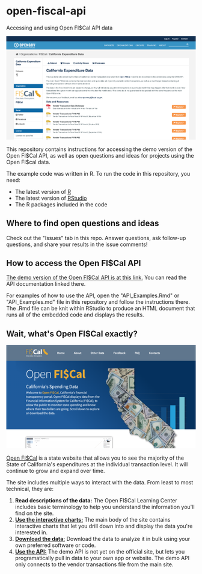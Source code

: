 # open-fiscal-api
Accessing and using Open FI$Cal API data

![](./images/apipage.png "API page image")

This repository contains instructions for accessing the demo version of the Open FI\$Cal API, as well as open questions and ideas for projects using the Open FI\$cal data.

The example code was written in R. To run the code in this repository, you need:

- The latest version of [R](https://www.r-project.org/)
- The latest version of [RStudio](https://rstudio.com/)
- The R packages included in the code

## Where to find open questions and ideas

Check out the "Issues" tab in this repo. Answer questions, ask follow-up questions, and share your results in the issue comments!

## How to access the Open FI$Cal API

[The demo version of the Open FI$Cal API is at this link.](https://catalog.ogopendata.com/dataset/california-expenditure-data) You can read the API documentation linked there.

For examples of how to use the API, open the "API_Examples.Rmd" or "API_Examples.md" file in this repository and follow the instructions there. The .Rmd file can be knit within RStudio to produce an HTML document that runs all of the embedded code and displays the results.

## Wait, what's Open FI$Cal exactly?

![](./images/homepage.png "Open FI$Cal Homepage image")

[Open FI$Cal](https://open.fiscal.ca.gov/) is a state website that allows you to see the majority of the State of California's expenditures at the individual transaction level. It will continue to grow and expand over time.

The site includes multiple ways to interact with the data. From least to most technical, they are:

1. **Read descriptions of the data:** The Open FI$Cal Learning Center includes basic terminology to help you understand the information you'll find on the site.
2. [**Use the interactive charts:**](https://fiscalca.opengov.com/transparency#/) The main body of the site contains interactive charts that let you drill down into and display the data you're interested in.
3. [**Download the data:**](https://open.fiscal.ca.gov/download-expenditures.html) Download the data to analyze it in bulk using your own preferred software or code.
4. [**Use the API:**](https://catalog.ogopendata.com/dataset/california-expenditure-data) The demo API is not yet on the official site, but lets you programatically pull in data to your own app or website. The demo API only connects to the vendor transactions file from the main site.
